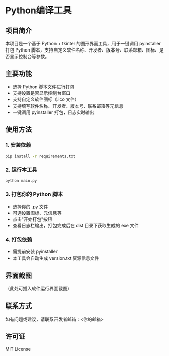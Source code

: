 # Python编译工具

## 项目简介
本项目是一个基于 Python + tkinter 的图形界面工具，用于一键调用 pyinstaller 打包 Python 脚本，支持自定义软件名称、开发者、版本号、联系邮箱、图标、是否显示控制台等参数。

## 主要功能
- 选择 Python 脚本文件进行打包
- 支持设置是否显示控制台窗口
- 支持自定义软件图标（.ico 文件）
- 支持填写软件名称、开发者、版本号、联系邮箱等元信息
- 一键调用 pyinstaller 打包，日志实时输出

## 使用方法
### 1. 安装依赖
```bash
pip install -r requirements.txt
```

### 2. 运行本工具
```bash
python main.py
```

### 3. 打包你的 Python 脚本
- 选择你的 .py 文件
- 可选设置图标、元信息等
- 点击"开始打包"按钮
- 查看日志栏输出，打包完成后在 dist 目录下获取生成的 exe 文件

### 4. 打包依赖
- 需提前安装 pyinstaller
- 本工具会自动生成 version.txt 资源信息文件

## 界面截图
（此处可插入软件运行界面截图）

## 联系方式
如有问题或建议，请联系开发者邮箱：<你的邮箱>

## 许可证
MIT License 